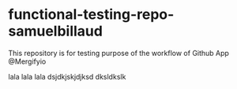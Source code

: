 # functional-testing-repo-samuelbillaud

This repository is for testing purpose of the workflow of Github App @Mergifyio


lala lala lala
dsjdkjskjdjksd
dksldkslk
